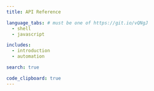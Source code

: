 ```yaml
---
title: API Reference

language_tabs: # must be one of https://git.io/vQNgJ
  - shell
  - javascript

includes:
  - introduction
  - automation

search: true

code_clipboard: true
---
```


